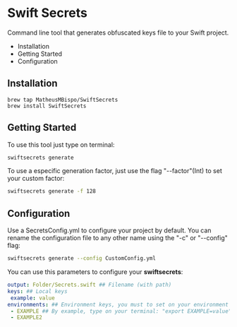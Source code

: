 # Swift Secrets

Command line tool that generates obfuscated keys file to your Swift project.

* Installation
* Getting Started
* Configuration



## Installation

```shell
brew tap MatheusMBispo/SwiftSecrets
brew install SwiftSecrets
```



## Getting Started

To use this tool just type on terminal:

```bash
swiftsecrets generate
```

To use a especific generation factor, just use the flag "--factor"(Int) to set your custom factor:

```bash
swiftsecrets generate -f 128
```



## Configuration

Use a SecretsConfig.yml to configure your project by default. You can rename the configuration file to any other name using the "-c" or "--config" flag:

```bash
swiftsecrets generate --config CustomConfig.yml
```

You can use this parameters to configure your **swiftsecrets**:

```yaml
output: Folder/Secrets.swift ## Filename (with path)
keys: ## Local keys
 example: value 
environments: ## Environment keys, you must to set on your environment with the same name
 - EXAMPLE ## By example, type on your terminal: "export EXAMPLE=value"
 - EXAMPLE2
```


